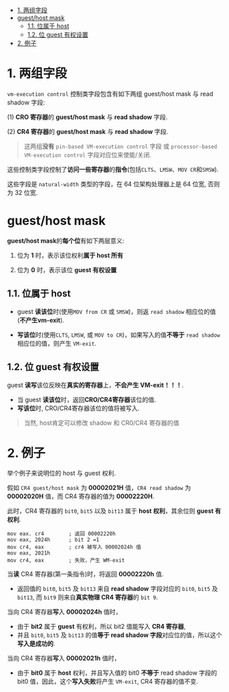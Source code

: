 
<!-- @import "[TOC]" {cmd="toc" depthFrom=1 depthTo=6 orderedList=false} -->

<!-- code_chunk_output -->

- [1. 两组字段](#1-两组字段)
- [guest/host mask](#guesthost-mask)
  - [1.1. 位属于 host](#11-位属于-host)
  - [1.2. 位 guest 有权设置](#12-位-guest-有权设置)
- [2. 例子](#2-例子)

<!-- /code_chunk_output -->

# 1. 两组字段

`vm-execution control` 控制类字段包含有如下两组 guest/host mask 与 read shadow 字段:  

(1) **CRO 寄存器**的 **guest/host mask** 与 **read shadow** 字段. 

(2) **CR4 寄存器**的 **guest/host mask** 与 **read shadow** 字段. 

> 这两组**没有** `pin-based VM-execution control` 字段 或 `processor-based VM-execution control` 字段对应位来使能/关闭. 

这些控制类字段控制了**访问一些寄存器**的**指令**(包括`CLTS`、`LMSW`、`MOV CR`和`SMSW`).

这些字段是 `natural-width` 类型的字段，在 64 位架构处理器上是 64 位宽, 否则为 32 位宽. 

# guest/host mask

**guest/host mask**的**每个位**有如下两层意义: 

1. 位为 **1** 时，表示该位权利**属于 host 所有**

2. 位为 **0** 时，表示该位 **guest 有权设置**

## 1.1. 位属于 host

* guest **读该位**时(使用`MOV from CR` 或 `SMSW`)，则返 `read shadow` 相应位的值(**不产生vm-exit**). 

* **写该位**时(使用`CLTS`, `LMSW`, 或 `MOV to CR`)，如果写入的值**不等于** `read shadow` 相应位的值，则产生 `VM-exit`. 

## 1.2. 位 guest 有权设置

guest **读写**该位反映在**真实的寄存器**上，**不会产生 VM-exit！！！**. 

* 当 guest **读该位**时，返回**CRO/CR4寄存器**该位的值. 
* **写该位**时, CRO/CR4寄存器该位的值将被写入. 

> 当然, host肯定可以修改 shadow 和 CR0/CR4 寄存器的值

# 2. 例子

举个例子来说明位的 host 与 guest 权利. 

假如 `CR4 guest/host mask` 为 **00002021H** 值，`CR4 read shadow` 为 **00002020H** 值，而 CR4 寄存器的值为 **00002220H**. 

此时，CR4 寄存器的 `bit0`, `bit5` 以及 `bit13` 属于 **host 权利**，其余位则 **guest 有权利**. 

```
mov eax. cr4        ; 返回 00002220h
mov eax, 2024h      ; bit 2 =1
mov cr4, eax        ; cr4 被写入 00002024h 值
mov eax, 2021h
mov cr4, eax        ; 失败，产生 WM-exit
```

当**读** CR4 寄存器(第一条指令)时，将返回 **00002220h** 值. 

* 返回值的 `bit0`, `bit5` 及 `bit13` 来自 **read  shadow** 字段对应的 `bit0`, `bit5` 及 `bit13`, 而 `bit9` 则来自**真实物理 CR4 寄存器**的 `bit 9`.

当向 CR4 寄存器**写**入 **00002024h** 值时，

* 由于 **bit2** 属于 **guest** 有权利，所以 bit2 值能写入 **CR4 寄存器**, 
* 并且 `bit0`, `bit5` 及 `bit13` 的值**等于 read shadow 字段**对应位的值，所以这个**写入是成功的**. 

当向 CR4 寄存器**写**入 **00002021h** 值时，

* 由于 **bit0** 属于 **host** 权利，并且写入值的 bit0 **不等于** read shadow 字段的 bit0 值，因此，这个**写入失败**将产生 `VM-exit`, CR4 寄存器的值不变. 